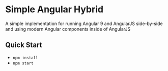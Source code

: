 # Simple Angular Hybrid
A simple implementation for running Angular 9 and AngularJS side-by-side and using modern Angular components inside of AngularJS

## Quick Start
- `npm install`
- `npm start`
